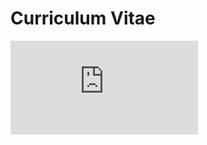 # Curriculum Vitae

 <iframe src="https://docs.google.com/viewer?url=https://joinup.ec.europa.eu/sites/default/files/inline-files/SoP%20of%20OSS%20policies_Finland_v3.00_0.pdf" style="border: none;"></iframe>
